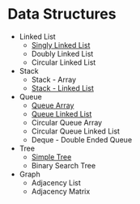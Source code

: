 # Data Structures

- Linked List
  - [Singly Linked List](./linked-list/singly-linked-list/)
  - Doubly Linked List
  - Circular Linked List
- Stack
  - Stack - Array
  - [Stack - Linked List](./stack/stack-linked-list/)
- Queue
  - [Queue Array](./queue/queue-array/)
  - [Queue Linked List](./queue/queue-linked-list/)
  - Circular Queue Array
  - Circular Queue Linked List
  - Deque - Double Ended Queue
- Tree
  - [Simple Tree](./tree/simple-tree/)
  - Binary Search Tree
- Graph
  - Adjacency List
  - Adjacency Matrix

